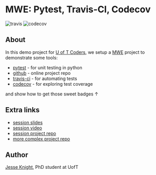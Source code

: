 # MWE: Pytest, Travis-CI, Codecov

![travis](https://travis-ci.com/jessexknight/mwe-pytest-travis-cov.svg?branch=master)
![codecov](https://codecov.io/gh/jessexknight/mwe-pytest-travis-cov/branch/master/graph/badge.svg)

## About

In this demo project for
[U of T Coders](https://uoftcoders.github.io/),
we setup a
[MWE](https://stackoverflow.com/help/minimal-reproducible-example)
project to demonstrate some tools:

- [pytest](https://docs.pytest.org/) - for unit testing in python
- [github](https://github.com/) - online project repo
- [travis-ci](http://travis-ci.com/) - for automating tests
- [codecov](https://codecov.io/) - for exploring test coverage

and show how to get those sweet badges ↑

## Extra links

- [session slides](https://docs.google.com/presentation/d/1N0pSRvKOVhA_7xTtTKCvzrip4UvcinWkdFx2Ev6dWOw/edit?usp=sharing)
- [session video](https://www.youtube.com/watch?v=8KFozFNIMvc)
- [session project repo](https://github.com/jessexknight/mwe-pytest-travis-cov)
- [more complex project repo](https://github.com/jessexknight/ndna)

## Author

[Jesse Knight](https://github.com/jessexknight), PhD student at UofT
